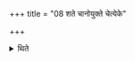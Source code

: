 +++
title = "08 शते चानोयुक्ते चेत्येके"

+++

<details><summary>थिते</summary>

शते चानोयुक्ते चेत्येके ८
</details>
